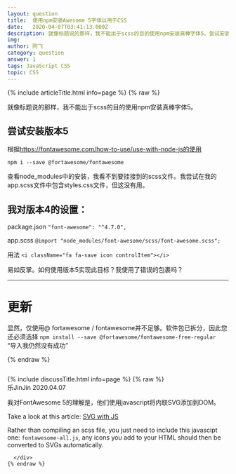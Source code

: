 ```yaml
---
layout: question
title:  使用npm安装Awesome 5字体以用于CSS
date:   2020-04-07T03:41:13.000Z
description: 就像标题说的那样，我不能出于scss的目的使用npm安装真棒字体5。尝试安装版本5根据https //fontawesome.com/how-to...
img: 
author: 阿飞
category: question
answer: 1
tags: JavaScript CSS
topic: CSS
---
```

<div class="article-root">
  <div class="article">
    {% include articleTitle.html info=page %}
    {% raw %}
    <div class="article-content"><p><font style="vertical-align: inherit;"><font style="vertical-align: inherit;">就像标题说的那样，我不能出于scss的目的使用npm安装真棒字体5。</font></font></p>

<h2><font style="vertical-align: inherit;"><font style="vertical-align: inherit;">尝试安装版本5</font></font></h2>

<p><font style="vertical-align: inherit;"><font style="vertical-align: inherit;">根据</font></font><a href="https://fontawesome.com/how-to-use/use-with-node-js" rel="noreferrer"><font style="vertical-align: inherit;"><font style="vertical-align: inherit;">https://fontawesome.com/how-to-use/use-with-node-js的使用</font></font></a></p>

<p><code>npm i --save @fortawesome/fontawesome</code> </p>

<p><font style="vertical-align: inherit;"><font style="vertical-align: inherit;">查看node_modules中的安装，我看不到要挂接到的scss文件。</font><font style="vertical-align: inherit;">我尝试在我的app.scss文件中包含styles.css文件，但这没有用。</font></font></p>

<h2><font style="vertical-align: inherit;"><font style="vertical-align: inherit;">我对版本4的设置：</font></font></h2>

<p><font style="vertical-align: inherit;"><font style="vertical-align: inherit;">package.json
</font></font><code>"font-awesome": "^4.7.0",</code></p>

<p><font style="vertical-align: inherit;"><font style="vertical-align: inherit;">app.scss
</font></font><code>@import "node_modules/font-awesome/scss/font-awesome.scss";</code></p>

<p><font style="vertical-align: inherit;"><font style="vertical-align: inherit;">用法
</font></font><code>&lt;i className="fa fa-save icon controlItem"&gt;&lt;/i&gt;</code></p>

<p><font style="vertical-align: inherit;"><font style="vertical-align: inherit;">易如反掌。</font><font style="vertical-align: inherit;">如何使用版本5实现此目标？</font><font style="vertical-align: inherit;">我使用了错误的包裹吗？
</font></font></p><hr><p></p>

<h1><font style="vertical-align: inherit;"><font style="vertical-align: inherit;">更新</font></font></h1>

<p><font style="vertical-align: inherit;"><font style="vertical-align: inherit;">显然，仅使用@ fortawesome / fontawesome并不足够。</font><font style="vertical-align: inherit;">软件包已拆分，因此您还必须选择
 </font></font><code>npm install --save @fortawesome/fontawesome-free-regular
</code><font style="vertical-align: inherit;"><font style="vertical-align: inherit;">
“导入我仍然没有成功”</font></font></p></div>
    {% endraw %}
  </div>
  <p style="height: 0;width:0;overflow: hidden;"> 第4094篇《使用npm安装Awesome 5字体以用于CSS》来自Winter(https://github.com/aiyld/aiyld.github.io)的站点</p>
  <div class="discuss-wrapper">
    {% include discussTitle.html info=page %}
    {% raw %}
    <div class="discuss-item">
        <div class="discuss-parent">
          <div class="discuss-meta">
            <span class="discuss-user">乐JinJin</span>
            <span class="discuss-time">2020.04.07</span>
          </div>
          <div class="discuss-comment"><p><font style="vertical-align: inherit;"><font style="vertical-align: inherit;">我对FontAwesome 5的理解是，他们使用javascript将内联SVG添加到DOM。</font></font></p>

<p>Take a look at this article: <a href="https://fontawesome.com/how-to-use/svg-with-js" rel="nofollow noreferrer">SVG with JS</a></p>

<p>Rather than compiling an scss file, you just need to include this javascipt one: <code>fontawesome-all.js</code>, any icons you add to your HTML should then be converted to SVGs automatically.</p></div>
        </div>
        
      </div>
    {% endraw %}
  </div>
<div>
